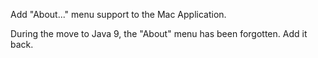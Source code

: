 Add "About..." menu support to the Mac Application.

During the move to Java 9, the "About" menu has been forgotten. Add it back.
